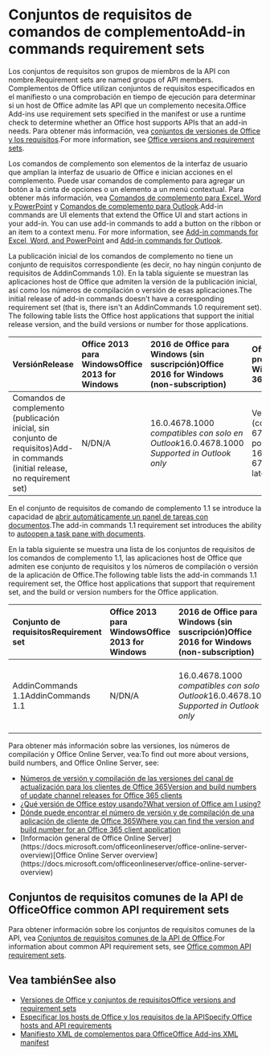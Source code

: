 # <a name="add-in-commands-requirement-sets"></a><span data-ttu-id="a1dcc-101">Conjuntos de requisitos de comandos de complemento</span><span class="sxs-lookup"><span data-stu-id="a1dcc-101">Add-in commands requirement sets</span></span>

<span data-ttu-id="a1dcc-102">Los conjuntos de requisitos son grupos de miembros de la API con nombre.</span><span class="sxs-lookup"><span data-stu-id="a1dcc-102">Requirement sets are named groups of API members.</span></span> <span data-ttu-id="a1dcc-103">Complementos de Office utilizan conjuntos de requisitos especificados en el manifiesto o una comprobación en tiempo de ejecución para determinar si un host de Office admite las API que un complemento necesita.</span><span class="sxs-lookup"><span data-stu-id="a1dcc-103">Office Add-ins use requirement sets specified in the manifest or use a runtime check to determine whether an Office host supports APIs that an add-in needs.</span></span> <span data-ttu-id="a1dcc-104">Para obtener más información, vea [conjuntos de versiones de Office y los requisitos](https://docs.microsoft.com/office/dev/add-ins/develop/office-versions-and-requirement-sets).</span><span class="sxs-lookup"><span data-stu-id="a1dcc-104">For more information, see [Office versions and requirement sets](https://docs.microsoft.com/office/dev/add-ins/develop/office-versions-and-requirement-sets).</span></span>

<span data-ttu-id="a1dcc-p102">Los comandos de complemento son elementos de la interfaz de usuario que amplían la interfaz de usuario de Office e inician acciones en el complemento. Puede usar comandos de complemento para agregar un botón a la cinta de opciones o un elemento a un menú contextual. Para obtener más información, vea [Comandos de complemento para Excel, Word y PowerPoint](https://docs.microsoft.com/office/dev/add-ins/design/add-in-commands) y [Comandos de complemento para Outlook](https://docs.microsoft.com/outlook/add-ins/add-in-commands-for-outlook).</span><span class="sxs-lookup"><span data-stu-id="a1dcc-p102">Add-in commands are UI elements that extend the Office UI and start actions in your add-in. You can use add-in commands to add a button on the ribbon or an item to a context menu. For more information, see [Add-in commands for Excel, Word, and PowerPoint](https://docs.microsoft.com/office/dev/add-ins/design/add-in-commands) and [Add-in commands for Outlook](https://docs.microsoft.com/outlook/add-ins/add-in-commands-for-outlook).</span></span>

<span data-ttu-id="a1dcc-p103">La publicación inicial de los comandos de complemento no tiene un conjunto de requisitos correspondiente (es decir, no hay ningún conjunto de requisitos de AddinCommands 1.0). En la tabla siguiente se muestran las aplicaciones host de Office que admiten la versión de la publicación inicial, así como los números de compilación o versión de esas aplicaciones.</span><span class="sxs-lookup"><span data-stu-id="a1dcc-p103">The initial release of add-in commands doesn't have a corresponding requirement set (that is, there isn't an AddinCommands 1.0 requirement set). The following table lists the Office host applications that support the initial release version, and the build versions or number for those applications.</span></span>  

| <span data-ttu-id="a1dcc-110">Versión</span><span class="sxs-lookup"><span data-stu-id="a1dcc-110">Release</span></span>   |  <span data-ttu-id="a1dcc-111">Office 2013 para Windows</span><span class="sxs-lookup"><span data-stu-id="a1dcc-111">Office 2013 for Windows</span></span> | <span data-ttu-id="a1dcc-112">2016 de Office para Windows (sin suscripción)</span><span class="sxs-lookup"><span data-stu-id="a1dcc-112">Office 2016 for Windows (non-subscription)</span></span> | <span data-ttu-id="a1dcc-113">Office 365 para profesionales de Windows</span><span class="sxs-lookup"><span data-stu-id="a1dcc-113">Office 365 for Windows</span></span>   |  <span data-ttu-id="a1dcc-114">Office 365 para iPad</span><span class="sxs-lookup"><span data-stu-id="a1dcc-114">Office 365 for iPad</span></span>  |  <span data-ttu-id="a1dcc-115">Office 365 para Mac</span><span class="sxs-lookup"><span data-stu-id="a1dcc-115">Office 365 for Mac</span></span>  | <span data-ttu-id="a1dcc-116">Office Online</span><span class="sxs-lookup"><span data-stu-id="a1dcc-116">Office Online</span></span>  |  
|:-----|:-----|:-----|:-----|:-----|:-----|:-----|
| <span data-ttu-id="a1dcc-117">Comandos de complemento (publicación inicial, sin conjunto de requisitos)</span><span class="sxs-lookup"><span data-stu-id="a1dcc-117">Add-in commands (initial release, no requirement set)</span></span> | <span data-ttu-id="a1dcc-118">N/D</span><span class="sxs-lookup"><span data-stu-id="a1dcc-118">N/A</span></span> | <span data-ttu-id="a1dcc-119">16.0.4678.1000 *compatibles con solo en Outlook*</span><span class="sxs-lookup"><span data-stu-id="a1dcc-119">16.0.4678.1000 *Supported in Outlook only*</span></span> |<span data-ttu-id="a1dcc-120">Versión 1603 (compilación 6769.0000) o posteriores</span><span class="sxs-lookup"><span data-stu-id="a1dcc-120">Version 1603 (Build 6769.0000) or later</span></span> | <span data-ttu-id="a1dcc-121">N/D</span><span class="sxs-lookup"><span data-stu-id="a1dcc-121">N/A</span></span> | <span data-ttu-id="a1dcc-122">15.33 o posteriores</span><span class="sxs-lookup"><span data-stu-id="a1dcc-122">15.33 or later</span></span>| <span data-ttu-id="a1dcc-123">Enero de 2016</span><span class="sxs-lookup"><span data-stu-id="a1dcc-123">January 2016</span></span> | |

<span data-ttu-id="a1dcc-124">En el conjunto de requisitos de comando de complemento 1.1 se introduce la capacidad de [abrir automáticamente un panel de tareas con documentos](https://docs.microsoft.com/office/dev/add-ins/develop/automatically-open-a-task-pane-with-a-document).</span><span class="sxs-lookup"><span data-stu-id="a1dcc-124">The add-in commands 1.1 requirement set introduces the ability to [autoopen a task pane with documents](https://docs.microsoft.com/office/dev/add-ins/develop/automatically-open-a-task-pane-with-a-document).</span></span>

<span data-ttu-id="a1dcc-125">En la tabla siguiente se muestra una lista de los conjuntos de requisitos de los comandos de complemento 1.1, las aplicaciones host de Office que admiten ese conjunto de requisitos y los números de compilación o versión de la aplicación de Office.</span><span class="sxs-lookup"><span data-stu-id="a1dcc-125">The following table lists the add-in commands 1.1 requirement set, the Office host applications that support that requirement set, and the build or version numbers for the Office application.</span></span> 

|  <span data-ttu-id="a1dcc-126">Conjunto de requisitos</span><span class="sxs-lookup"><span data-stu-id="a1dcc-126">Requirement set</span></span>  |  <span data-ttu-id="a1dcc-127">Office 2013 para Windows</span><span class="sxs-lookup"><span data-stu-id="a1dcc-127">Office 2013 for Windows</span></span> | <span data-ttu-id="a1dcc-128">2016 de Office para Windows (sin suscripción)</span><span class="sxs-lookup"><span data-stu-id="a1dcc-128">Office 2016 for Windows (non-subscription)</span></span> | <span data-ttu-id="a1dcc-129">Office 365 para profesionales de Windows</span><span class="sxs-lookup"><span data-stu-id="a1dcc-129">Office 365 for Windows</span></span>   |  <span data-ttu-id="a1dcc-130">Office 365 para iPad</span><span class="sxs-lookup"><span data-stu-id="a1dcc-130">Office 365 for iPad</span></span>  |  <span data-ttu-id="a1dcc-131">Office 365 para Mac</span><span class="sxs-lookup"><span data-stu-id="a1dcc-131">Office 365 for Mac</span></span>  | <span data-ttu-id="a1dcc-132">Office Online</span><span class="sxs-lookup"><span data-stu-id="a1dcc-132">Office Online</span></span>  |  
|:-----|:-----|:-----|:-----|:-----|:-----|:-----|
| <span data-ttu-id="a1dcc-133">AddinCommands 1.1</span><span class="sxs-lookup"><span data-stu-id="a1dcc-133">AddinCommands 1.1</span></span>  | <span data-ttu-id="a1dcc-134">N/D</span><span class="sxs-lookup"><span data-stu-id="a1dcc-134">N/A</span></span> | <span data-ttu-id="a1dcc-135">16.0.4678.1000 *compatibles con solo en Outlook*</span><span class="sxs-lookup"><span data-stu-id="a1dcc-135">16.0.4678.1000 *Supported in Outlook only*</span></span>  | <span data-ttu-id="a1dcc-136">Versión 1705 (compilación 8121.1000) o posteriores</span><span class="sxs-lookup"><span data-stu-id="a1dcc-136">Version 1705 (Build 8121.1000) or later</span></span> | <span data-ttu-id="a1dcc-137">N/D</span><span class="sxs-lookup"><span data-stu-id="a1dcc-137">N/A</span></span> | <span data-ttu-id="a1dcc-138">15.34 o posteriores</span><span class="sxs-lookup"><span data-stu-id="a1dcc-138">15.34 or later</span></span>| <span data-ttu-id="a1dcc-139">Mayo de 2017</span><span class="sxs-lookup"><span data-stu-id="a1dcc-139">May 2017</span></span> | |

<span data-ttu-id="a1dcc-140">Para obtener más información sobre las versiones, los números de compilación y Office Online Server, vea:</span><span class="sxs-lookup"><span data-stu-id="a1dcc-140">To find out more about versions, build numbers, and Office Online Server, see:</span></span>

- [<span data-ttu-id="a1dcc-141">Números de versión y compilación de las versiones del canal de actualización para los clientes de Office 365</span><span class="sxs-lookup"><span data-stu-id="a1dcc-141">Version and build numbers of update channel releases for Office 365 clients</span></span>](https://support.office.com/article/version-and-build-numbers-of-update-channel-releases-ae942449-1fca-4484-898b-a933ea23def7)
- [<span data-ttu-id="a1dcc-142">¿Qué versión de Office estoy usando?</span><span class="sxs-lookup"><span data-stu-id="a1dcc-142">What version of Office am I using?</span></span>](https://support.office.com/article/What-version-of-Office-am-I-using-932788b8-a3ce-44bf-bb09-e334518b8b19)
- [<span data-ttu-id="a1dcc-143">Dónde puede encontrar el número de versión y de compilación de una aplicación de cliente de Office 365</span><span class="sxs-lookup"><span data-stu-id="a1dcc-143">Where you can find the version and build number for an Office 365 client application</span></span>](https://support.office.com/article/version-and-build-numbers-of-update-channel-releases-ae942449-1fca-4484-898b-a933ea23def7)
- <span data-ttu-id="a1dcc-144">
  [Información general de Office Online Server](https://docs.microsoft.com/officeonlineserver/office-online-server-overview)</span><span class="sxs-lookup"><span data-stu-id="a1dcc-144">[Office Online Server overview](https://docs.microsoft.com/officeonlineserver/office-online-server-overview)</span></span>

## <a name="office-common-api-requirement-sets"></a><span data-ttu-id="a1dcc-145">Conjuntos de requisitos comunes de la API de Office</span><span class="sxs-lookup"><span data-stu-id="a1dcc-145">Office common API requirement sets</span></span>

<span data-ttu-id="a1dcc-146">Para obtener información sobre los conjuntos de requisitos comunes de la API, vea [Conjuntos de requisitos comunes de la API de Office](office-add-in-requirement-sets.md).</span><span class="sxs-lookup"><span data-stu-id="a1dcc-146">For information about common API requirement sets, see [Office common API requirement sets](office-add-in-requirement-sets.md).</span></span>

## <a name="see-also"></a><span data-ttu-id="a1dcc-147">Vea también</span><span class="sxs-lookup"><span data-stu-id="a1dcc-147">See also</span></span>

- [<span data-ttu-id="a1dcc-148">Versiones de Office y conjuntos de requisitos</span><span class="sxs-lookup"><span data-stu-id="a1dcc-148">Office versions and requirement sets</span></span>](https://docs.microsoft.com/office/dev/add-ins/develop/office-versions-and-requirement-sets)
- [<span data-ttu-id="a1dcc-149">Especificar los hosts de Office y los requisitos de la API</span><span class="sxs-lookup"><span data-stu-id="a1dcc-149">Specify Office hosts and API requirements</span></span>](https://docs.microsoft.com/office/dev/add-ins/develop/specify-office-hosts-and-api-requirements)
- [<span data-ttu-id="a1dcc-150">Manifiesto XML de complementos para Office</span><span class="sxs-lookup"><span data-stu-id="a1dcc-150">Office Add-ins XML manifest</span></span>](https://docs.microsoft.com/office/dev/add-ins/develop/add-in-manifests)
